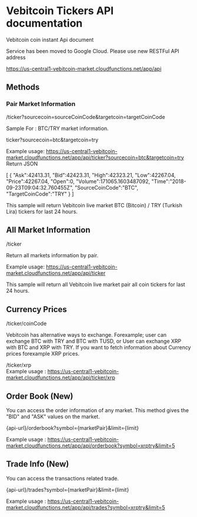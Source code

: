 # Vebitcoin Tickers API documentation

Vebitcoin coin instant Api document

Service has been moved to Google Cloud. Please use new  RESTFul API address

https://us-central1-vebitcoin-market.cloudfunctions.net/app/api

## Methods

### Pair Market Information

/ticker?sourcecoin=sourceCoinCode&targetcoin=targetCoinCode

Sample For : BTC/TRY market information.

ticker?sourcecoin=btc&targetcoin=try

Example usage: https://us-central1-vebitcoin-market.cloudfunctions.net/app/api/ticker?sourcecoin=btc&targetcoin=try
Return JSON

[
   {
      "Ask":42413.31,
      "Bid":42423.31,
      "High":42323.21,
      "Low":42267.04,
      "Price":42267.04,
      "Open":0,
      "Volume":171065.1603487092,
      "Time":"2018-09-23T09:04:32.760455Z",
      "SourceCoinCode":"BTC",
      "TargetCoinCode":"TRY"
   }
]

This sample will return Vebitcoin live market BTC (Bitcoin) / TRY (Turkish Lira) tickers for last 24 hours.

## All Market Information

/ticker

Return all markets information by pair.

Example usage: https://us-central1-vebitcoin-market.cloudfunctions.net/app/api/ticker

This sample will return all Vebitcoin live market pair all coin tickers for last 24 hours.

## Currency Prices

/ticker/coinCode

Vebitcoin has alternative ways to exchange. Forexample; user can exchange BTC with TRY and BTC with TUSD, or User can exchange XRP with BTC and XRP with TRY.
If you want to fetch information about Currency prices forexample XRP prices.

/ticker/xrp   
Example usage : https://us-central1-vebitcoin-market.cloudfunctions.net/app/api/ticker/xrp

## Order Book (New)

You can access the order information of any market. This method gives the "BID" and "ASK" values on the market.

{api-url}/orderbook?symbol={marketPair}&limit={limit}

Example usage : https://us-central1-vebitcoin-market.cloudfunctions.net/app/api/orderbook?symbol=xrptry&limit=5

## Trade Info (New)

You can access the transactions related trade. 

{api-url}/trades?symbol={marketPair}&limit={limit}

Example usage : https://us-central1-vebitcoin-market.cloudfunctions.net/app/api/trades?symbol=xrptry&limit=5

